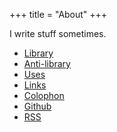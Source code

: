 +++
title = "About"
+++

I write stuff sometimes.

- [Library](/library)
- [Anti-library](/anti-library)
- [Uses](/uses)
- [Links](/links)
- [Colophon](/colophon)
- [Github](https://github.com/kencx)
- [RSS](/posts/rss.xml)
